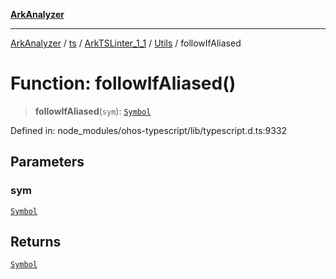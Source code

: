 [**ArkAnalyzer**](../../../../../../../../README.md)

***

[ArkAnalyzer](../../../../../../../../globals.md) / [ts](../../../../../README.md) / [ArkTSLinter\_1\_1](../../../README.md) / [Utils](../README.md) / followIfAliased

# Function: followIfAliased()

> **followIfAliased**(`sym`): [`Symbol`](../../../../../interfaces/Symbol.md)

Defined in: node\_modules/ohos-typescript/lib/typescript.d.ts:9332

## Parameters

### sym

[`Symbol`](../../../../../interfaces/Symbol.md)

## Returns

[`Symbol`](../../../../../interfaces/Symbol.md)
